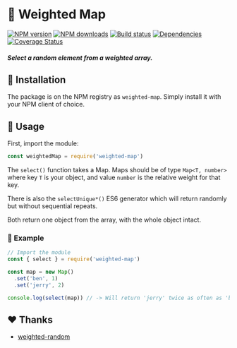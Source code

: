 # 🎲 Weighted Map
[![NPM version](https://img.shields.io/npm/v/weighted-map.svg?maxAge=3600)](https://www.npmjs.com/package/weighted-map)
[![NPM downloads](https://img.shields.io/npm/dt/weighted-map.svg?maxAge=3600)](https://www.npmjs.com/package/weighted-map)
[![Build status](https://travis-ci.org/lolPants/weighted-array.svg)](https://travis-ci.org/lolPants/weighted-array)
[![Dependencies](https://img.shields.io/david/lolpants/weighted-map.svg?maxAge=3600)](https://david-dm.org/lolpants/weighted-map)
[![Coverage Status](https://coveralls.io/repos/github/lolPants/weighted-array/badge.svg?branch=master)](https://coveralls.io/github/lolPants/weighted-array?branch=master)

##### Select a random element from a weighted array.

## 💾 Installation
The package is on the NPM registry as `weighted-map`. Simply install it with your NPM client of choice.

## 🔧 Usage
First, import the module:
```js
const weightedMap = require('weighted-map')
```

The `select()` function takes a Map. Maps should be of type `Map<T, number>` where key `T` is your object, and value `number` is the relative weight for that key.

There is also the `selectUnique*()` ES6 generator which will return randomly but without sequential repeats.

Both return one object from the array, with the whole object intact.

### 📝 Example
```js
// Import the module
const { select } = require('weighted-map')

const map = new Map()
  .set('ben', 1)
  .set('jerry', 2)

console.log(select(map)) // -> Will return 'jerry' twice as often as 'ben'
```

## ❤ Thanks
* [weighted-random](https://www.npmjs.com/package/weighted-random)
